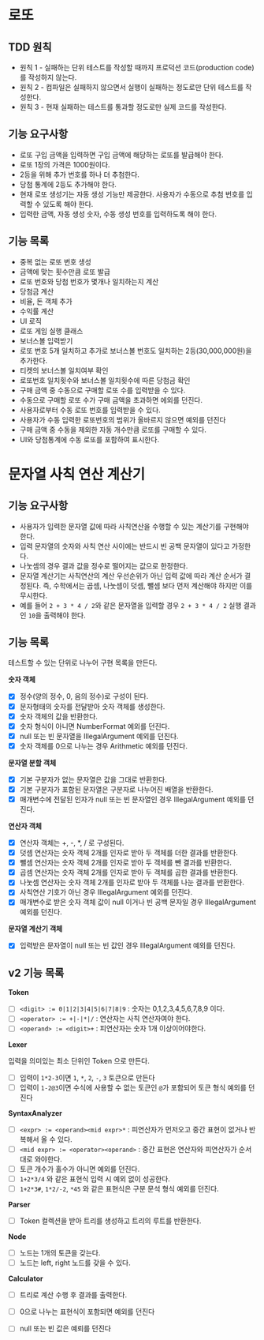 # 로또

## TDD 원칙

- 원칙 1 - 실패하는 단위 테스트를 작성할 때까지 프로덕션 코드(production code)를 작성하지 않는다.
- 원칙 2 - 컴파일은 실패하지 않으면서 실행이 실패하는 정도로만 단위 테스트를 작성한다.
- 원칙 3 - 현재 실패하는 테스트를 통과할 정도로만 실제 코드를 작성한다.

## 기능 요구사항

- 로또 구입 금액을 입력하면 구입 금액에 해당하는 로또를 발급해야 한다.
- 로또 1장의 가격은 1000원이다.
- 2등을 위해 추가 번호를 하나 더 추첨한다.
- 당첨 통계에 2등도 추가해야 한다.
- 현재 로또 생성기는 자동 생성 기능만 제공한다. 사용자가 수동으로 추첨 번호를 입력할 수 있도록 해야 한다.
- 입력한 금액, 자동 생성 숫자, 수동 생성 번호를 입력하도록 해야 한다.

## 기능 목록

- 중복 없는 로또 번호 생성
- 금액에 맞는 횟수만큼 로또 발급
- 로또 번호와 당첨 번호가 몇개나 일치하는지 계산
- 당첨금 계산
- 비율, 돈 객체 추가
- 수익률 계산
- UI 로직
- 로또 게임 실행 클래스
- 보너스볼 입력받기
- 로또 번호 5개 일치하고 추가로 보너스볼 번호도 일치하는 2등(30,000,000원)을 추가한다.
- 티켓의 보너스볼 일치여부 확인
- 로또번호 일치횟수와 보너스볼 일치횟수에 따른 당첨금 확인
- 구매 금액 중 수동으로 구매할 로또 수를 입력받을 수 있다.
- 수동으로 구매할 로또 수가 구매 금액을 초과하면 에외를 던진다.
- 사용자로부터 수동 로또 번호를 입력받을 수 있다.
- 사용자가 수동 입력한 로또번호의 범위가 올바르지 않으면 예외를 던진다
- 구매 금액 중 수동을 제외한 자동 개수만큼 로또를 구매할 수 있다.
- UI와 당첨통계에 수동 로또를 포함하여 표시한다.

# 문자열 사칙 연산 계산기

## 기능 요구사항

- 사용자가 입력한 문자열 값에 따라 사칙연산을 수행할 수 있는 계산기를 구현해야 한다.
- 입력 문자열의 숫자와 사칙 연산 사이에는 반드시 빈 공백 문자열이 있다고 가정한다.
- 나눗셈의 경우 결과 값을 정수로 떨어지는 값으로 한정한다.
- 문자열 계산기는 사칙연산의 계산 우선순위가 아닌 입력 값에 따라 계산 순서가 결정된다. 즉, 수학에서는 곱셈, 나눗셈이 덧셈, 뺄셈 보다 먼저 계산해야 하지만 이를 무시한다.
- 예를 들어 `2 + 3 * 4 / 2`와 같은 문자열을 입력할 경우 `2 + 3 * 4 / 2` 실행 결과인 `10`을 출력해야 한다.

## 기능 목록

테스트할 수 있는 단위로 나누어 구현 목록을 만든다.

**숫자 객체**

- [x] 정수(양의 정수, 0, 음의 정수)로 구성이 된다.
- [x] 문자형태의 숫자를 전달받아 숫자 객체를 생성한다.
- [x] 숫자 객체의 값을 반환한다.
- [x] 숫자 형식이 아니면 NumberFormat 예외를 던진다.
- [x] null 또는 빈 문자열을 IllegalArgument 예외를 던진다.
- [x] 숫자 객체를 0으로 나누는 경우 Arithmetic 예외를 던진다.

**문자열 분할 객체**

- [x] 기본 구분자가 없는 문자열은 값을 그대로 반환한다.
- [x] 기본 구분자가 포함된 문자열은 구분자로 나누어진 배열을 반환한다.
- [x] 매개변수에 전달된 인자가 null 또는 빈 문자열인 경우 IllegalArgument 예외를 던진다.

**연산자 객체**

- [x] 연산자 객체는 +, -, *, / 로 구성된다.
- [x] 덧셈 연산자는 숫자 객체 2개를 인자로 받아 두 객체를 더한 결과를 반환한다.
- [x] 뺄셈 연산자는 숫자 객체 2개를 인자로 받아 두 객체를 뺀 결과를 반환한다.
- [x] 곱셈 연산자는 숫자 객체 2개를 인자로 받아 두 객체를 곱한 결과를 반환한다.
- [x] 나눗셈 연산자는 숫자 객체 2개를 인자로 받아 두 객체를 나눈 결과를 반환한다.
- [x] 사칙연산 기호가 아닌 경우 IllegalArgument 예외를 던진다.
- [x] 매개변수로 받은 숫자 객체 값이 null 이거나 빈 공백 문자일 경우 IllegalArgument 예외를 던진다.

**문자열 계산기 객체**

- [x] 입력받은 문자열이 null 또는 빈 값인 경우 IllegalArgument 예외를 던진다.

## v2 기능 목록

**Token**

- [ ] `<digit> := 0|1|2|3|4|5|6|7|8|9` : 숫자는 0,1,2,3,4,5,6,7,8,9 이다.
- [ ] `<operator> := +|-|*|/` : 연산자는 사칙 연산자여야 한다.
- [ ] `<operand> := <digit>+` : 피연산자는 숫자 1개 이상이어야한다.

**Lexer**

입력을 의미있는 최소 단위인 Token 으로 만든다.

- [ ] 입력이 `1*2-3`이면 `1`, `*`, `2`, `-`, `3` 토큰으로 만든다
- [ ] 입력이 `1-2@3`이면 수식에 사용할 수 없는 토큰인 `@`가 포함되어 토큰 형식 예외를 던진다

**SyntaxAnalyzer**

- [ ] `<expr> := <operand><mid expr>*` : 피연산자가 먼저오고 중간 표현이 없거나 반복해서 올 수 있다.
- [ ] `<mid expr> := <operator><operand>` : 중간 표현은 연산자와 피연산자가 순서대로 와야한다.
- [ ] 토큰 개수가 홀수가 아니면 예외를 던진다.
- [ ] `1+2*3/4` 와 같은 표현식 입력 시 예외 없이 성공한다.
- [ ] `1+2*3#`, `1*2/-2`, `*45` 와 같은 표현식은 구분 문석 형식 예외를 던진다.

**Parser**

- [ ] Token 컬렉션을 받아 트리를 생성하고 트리의 루트를 반환한다.

**Node**

- [ ] 노드는 1개의 토큰을 갖는다.
- [ ] 노드는 left, right 노드를 갖을 수 있다.

**Calculator**

- [ ] 트리로 계산 수행 후 결과를 출력한다.
- [ ] 0으로 나누는 표현식이 포함되면 예외를 던진다
- [ ] null 또는 빈 값은 예뢰를 던진다 


